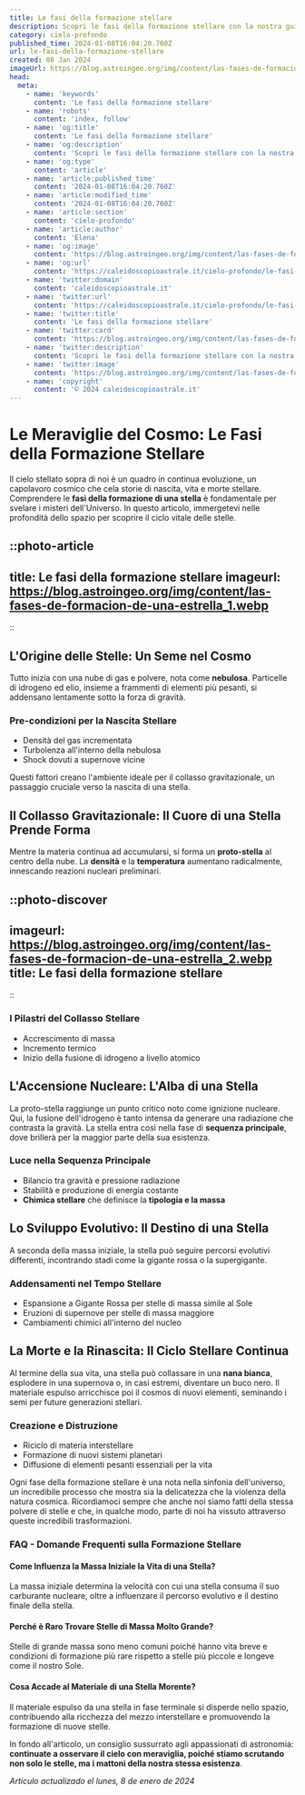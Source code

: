 ```yaml
---
title: Le fasi della formazione stellare
description: Scopri le fasi della formazione stellare con la nostra guida dettagliata. Impara come nascono le stelle e levoluzione celeste in italiano.
category: cielo-profondo
published_time: 2024-01-08T16:04:20.760Z
url: le-fasi-della-formazione-stellare
created: 08 Jan 2024
imageUrl: https://blog.astroingeo.org/img/content/las-fases-de-formacion-de-una-estrella_1.webp
head:
  meta:
    - name: 'keywords'
      content: 'Le fasi della formazione stellare'
    - name: 'robots'
      content: 'index, follow'
    - name: 'og:title'
      content: 'Le fasi della formazione stellare'
    - name: 'og:description'
      content: 'Scopri le fasi della formazione stellare con la nostra guida dettagliata. Impara come nascono le stelle e levoluzione celeste in italiano.'
    - name: 'og:type'
      content: 'article'
    - name: 'article:published_time'
      content: '2024-01-08T16:04:20.760Z'
    - name: 'article:modified_time'
      content: '2024-01-08T16:04:20.760Z'
    - name: 'article:section'
      content: 'cielo-profondo'
    - name: 'article:author'
      content: 'Elena'
    - name: 'og:image'
      content: 'https://blog.astroingeo.org/img/content/las-fases-de-formacion-de-una-estrella_1.webp'
    - name: 'og:url'
      content: 'https://caleidoscopioastrale.it/cielo-profondo/le-fasi-della-formazione-stellare'
    - name: 'twitter:domain'
      content: 'caleidoscopioastrale.it'
    - name: 'twitter:url'
      content: 'https://caleidoscopioastrale.it/cielo-profondo/le-fasi-della-formazione-stellare'
    - name: 'twitter:title'
      content: 'Le fasi della formazione stellare'
    - name: 'twitter:card'
      content: 'https://blog.astroingeo.org/img/content/las-fases-de-formacion-de-una-estrella_1.webp'
    - name: 'twitter:description'
      content: 'Scopri le fasi della formazione stellare con la nostra guida dettagliata. Impara come nascono le stelle e levoluzione celeste in italiano.'
    - name: 'twitter:image'
      content: 'https://blog.astroingeo.org/img/content/las-fases-de-formacion-de-una-estrella_1.webp'
    - name: 'copyright'
      content: '© 2024 caleidoscopioastrale.it'
---
```

# Le Meraviglie del Cosmo: Le Fasi della Formazione Stellare

Il cielo stellato sopra di noi è un quadro in continua evoluzione, un capolavoro cosmico che cela storie di nascita, vita e morte stellare. Comprendere le **fasi della formazione di una stella** è fondamentale per svelare i misteri dell'Universo. In questo articolo, immergetevi nelle profondità dello spazio per scoprire il ciclo vitale delle stelle.

::photo-article
---
title: Le fasi della formazione stellare
imageurl: https://blog.astroingeo.org/img/content/las-fases-de-formacion-de-una-estrella_1.webp
---
::

## L'Origine delle Stelle: Un Seme nel Cosmo
Tutto inizia con una nube di gas e polvere, nota come **nebulosa**. Particelle di idrogeno ed elio, insieme a frammenti di elementi più pesanti, si addensano lentamente sotto la forza di gravità.

### **Pre-condizioni per la Nascita Stellare**
- Densità del gas incrementata
- Turbolenza all'interno della nebulosa
- Shock dovuti a supernove vicine

Questi fattori creano l'ambiente ideale per il collasso gravitazionale, un passaggio cruciale verso la nascita di una stella.

## Il Collasso Gravitazionale: Il Cuore di una Stella Prende Forma
Mentre la materia continua ad accumularsi, si forma un **proto-stella** al centro della nube. La **densità** e la **temperatura** aumentano radicalmente, innescando reazioni nucleari preliminari.

::photo-discover
---
imageurl: https://blog.astroingeo.org/img/content/las-fases-de-formacion-de-una-estrella_2.webp
title: Le fasi della formazione stellare
---
::

### **I Pilastri del Collasso Stellare**
- Accrescimento di massa
- Incremento termico
- Inizio della fusione di idrogeno a livello atomico

## L'Accensione Nucleare: L'Alba di una Stella
La proto-stella raggiunge un punto critico noto come ignizione nucleare. Qui, la fusione dell'idrogeno è tanto intensa da generare una radiazione che contrasta la gravità. La stella entra così nella fase di **sequenza principale**, dove brillerà per la maggior parte della sua esistenza.

### **Luce nella Sequenza Principale**
- Bilancio tra gravità e pressione radiazione
- Stabilità e produzione di energia costante
- **Chimica stellare** che definisce la **tipologia e la massa**

## Lo Sviluppo Evolutivo: Il Destino di una Stella
A seconda della massa iniziale, la stella può seguire percorsi evolutivi differenti, incontrando stadi come la gigante rossa o la supergigante.

### **Addensamenti nel Tempo Stellare**
- Espansione a Gigante Rossa per stelle di massa simile al Sole
- Eruzioni di supernove per stelle di massa maggiore
- Cambiamenti chimici all'interno del nucleo

## La Morte e la Rinascita: Il Ciclo Stellare Continua
Al termine della sua vita, una stella può collassare in una **nana bianca**, esplodere in una supernova o, in casi estremi, diventare un buco nero. Il materiale espulso arricchisce poi il cosmos di nuovi elementi, seminando i semi per future generazioni stellari.

### **Creazione e Distruzione**
- Riciclo di materia interstellare
- Formazione di nuovi sistemi planetari
- Diffusione di elementi pesanti essenziali per la vita

Ogni fase della formazione stellare è una nota nella sinfonia dell'universo, un incredibile processo che mostra sia la delicatezza che la violenza della natura cosmica. Ricordiamoci sempre che anche noi siamo fatti della stessa polvere di stelle e che, in qualche modo, parte di noi ha vissuto attraverso queste incredibili trasformazioni.

### FAQ - Domande Frequenti sulla Formazione Stellare

#### **Come Influenza la Massa Iniziale la Vita di una Stella?**
La massa iniziale determina la velocità con cui una stella consuma il suo carburante nucleare, oltre a influenzare il percorso evolutivo e il destino finale della stella.

#### **Perché è Raro Trovare Stelle di Massa Molto Grande?**
Stelle di grande massa sono meno comuni poiché hanno vita breve e condizioni di formazione più rare rispetto a stelle più piccole e longeve come il nostro Sole.

#### **Cosa Accade al Materiale di una Stella Morente?**
Il materiale espulso da una stella in fase terminale si disperde nello spazio, contribuendo alla ricchezza del mezzo interstellare e promuovendo la formazione di nuove stelle.

In fondo all'articolo, un consiglio sussurrato agli appassionati di astronomia: **continuate a osservare il cielo con meraviglia, poiché stiamo scrutando non solo le stelle, ma i mattoni della nostra stessa esistenza**.

_Artículo actualizado el lunes, 8 de enero de 2024_